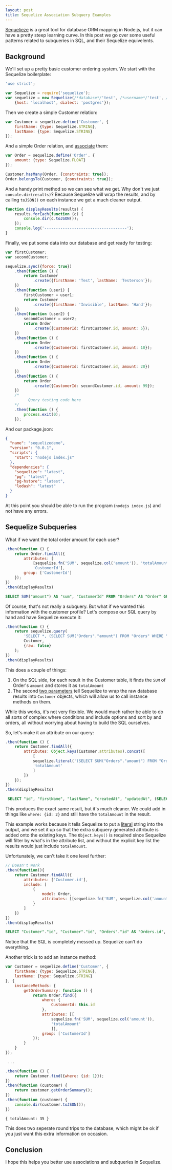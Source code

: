 ```yaml
---
layout: post
title: Sequelize Association Subquery Examples
---
```


[Sequelieze](http://sequelizejs.com/) is a great tool for database ORM mapping in Node.js, but it can have a pretty steep learning curve. In this post we go over some useful patterns related to subqueries in SQL, and their Sequelize equivelents.

<!--endexcerpt-->

## Background

We'll set up a pretty basic customer ordering system. We start with the Sequelize boilerplate:


``` js
'use strict';

var Sequelize = require('sequelize');
var sequelize = new Sequelize(/*database*/'test', /*username*/'test', /*password*/'test',
    {host: 'localhost', dialect: 'postgres'});
```

Then we create a simple Customer relation:

``` js
var Customer = sequelize.define('Customer', {
    firstName: {type: Sequelize.STRING},
    lastName: {type: Sequelize.STRING}
});
```

And a simple Order relation, and [associate](http://sequelize.readthedocs.org/en/latest/docs/associations/) them:

``` js
var Order = sequelize.define('Order', {
    amount: {type: Sequelize.FLOAT}
});

Customer.hasMany(Order, {constraints: true});
Order.belongsTo(Customer, {constraints: true});
```

And a handy print method so we can see what we get. Why don't we just `console.dir(results)`? Because Sequelize will wrap the results, and by calling `toJSON()` on each instance we get a much cleaner output.

``` js
function displayResults(results) {
    results.forEach(function (c) {
        console.dir(c.toJSON());
    });
    console.log('------------------------------------');
}
```

Finally, we put some data into our database and get ready for testing:

``` js
var firstCustomer;
var secondCustomer;

sequelize.sync({force: true})
    .then(function () {
        return Customer
            .create({firstName: 'Test', lastName: 'Testerson'});
    })
    .then(function (user1) {
        firstCustomer = user1;
        return Customer
            .create({firstName: 'Invisible', lastName: 'Hand'});
    })
    .then(function (user2) {
        secondCustomer = user2;
        return Order
            .create({CustomerId: firstCustomer.id, amount: 5});
    })
    .then(function () {
        return Order
            .create({CustomerId: firstCustomer.id, amount: 10});
    })
    .then(function () {
        return Order
            .create({CustomerId: firstCustomer.id, amount: 20})
    })
    .then(function () {
        return Order
            .create({CustomerId: secondCustomer.id, amount: 99});
    })
    /*
          Query testing code here
    */
    .then(function () {
        process.exit(0);
    });
```

And our package.json:

``` json
{
  "name": "sequelizedemo",
  "version": "0.0.1",
  "scripts": {
    "start": "nodejs index.js"
  },
  "dependencies": {
    "sequelize": "latest",
    "pg": "latest",
    "pg-hstore": "latest",
    "lodash": "latest"
  }
}
```

At this point you should be able to run the program (`nodejs index.js`) and not have any errors.

## Sequelize Subqueries

What if we want the total order amount for each user?

``` js
.then(function () {
    return Order.findAll({
        attributes: [
            [sequelize.fn('SUM', sequelize.col('amount')), 'totalAmount'],
            'CustomerId'],
        group: ['CustomerId']
    });
})
.then(displayResults)
```
``` sql
SELECT SUM("amount") AS "sum", "CustomerId" FROM "Orders" AS "Order" GROUP BY "CustomerId";
```

Of course, that's not really a subquery. But what if we wanted this information with the customer profile? Let's compose our SQL query by hand and have Sequelize execute it:

``` js
.then(function () {
    return sequelize.query(
        'SELECT *, (SELECT SUM("Orders"."amount") FROM "Orders" WHERE "Orders"."CustomerId" = "Customer"."id") AS "totalAmount" FROM "Customers" AS "Customer";',
        Customer,
        {raw: false}
    );
})
.then(displayResults)
```

This does a couple of things:

1. On the SQL side, for each result in the Customer table, it finds the `SUM` of Order's `amount` and stores it as `totalAmount`
2. The second [two parameters](http://sequelize.readthedocs.org/en/latest/api/sequelize/#querysql-callee-options-replacements-promise) tell Sequelize to wrap the raw database results into `Customer` objects, which will allow us to call instance methods on them.

While this works, it's not very flexible. We would much rather be able to do all sorts of complex where conditions and include options and sort by and orders, all without worrying about having to build the SQL ourselves.

So, let's make it an attribute on our query:

``` js
.then(function () {
    return Customer.findAll({
        attributes: Object.keys(Customer.attributes).concat([
            [
            sequelize.literal('(SELECT SUM("Orders"."amount") FROM "Orders" WHERE "Orders"."CustomerId" = "Customer"."id")'),
            'totalAmount'
            ]
        ])
    });
})
.then(displayResults)
```
``` sql
 SELECT "id", "firstName", "lastName", "createdAt", "updatedAt", (SELECT SUM("Orders"."amount") FROM "Orders" WHERE "Orders"."CustomerId" = "Customer"."id") AS "totalAmount" FROM "Customers" AS "Customer";
```

This produces the exact same result, but it's much cleaner. We could add in things like `where: {id: 2}` and still have the `totalAmount` in the result.

This example works because it tells Sequelize to put a [literal](http://sequelize.readthedocs.org/en/latest/api/sequelize/#literalval-sequelizeliteral) string into the output, and we set it up so that the extra subquery generated attribute is added onto the existing keys. The `Object.keys()` is required since Sequelize will filter by what's in the attribute list, and without the explicit key list the results would just include `totalAmount`.

Unfortunately, we can't take it one level further:

``` js
// Doesn't Work
.then(function(){
    return Customer.findAll({
        attributes: ['Customer.id'],
        include: [
            {
                model: Order,
                attributes: [[sequelize.fn('SUM', sequelize.col('amount')), 'totalAmount']]
            }
        ]
    })
})
.then(displayResults)
```
``` sql
SELECT "Customer"."id", "Customer"."id", "Orders"."id" AS "Orders.id", COUNT("amount") AS "Orders.cnt" FROM "Customers" AS "Customer" LEFT OUTER JOIN "Orders" AS "Orders" ON "Customer"."id" = "Orders"."CustomerId";
```

Notice that the SQL is completely messed up. Sequelize can't do everything.

Another trick is to add an instance method:

``` js
var Customer = sequelize.define('Customer', {
    firstName: {type: Sequelize.STRING},
    lastName: {type: Sequelize.STRING}
}, {
    instanceMethods: {
        getOrderSummary: function () {
            return Order.find({
                where: {
                    CustomerId: this.id
                },
                attributes: [[
                    sequelize.fn('SUM', sequelize.col('amount')),
                    'totalAmount'
                    ]],
                group: ['CustomerId']
            });
        }
    }
});

 ...

.then(function () {
    return Customer.find({where: {id: 1}});
})
.then(function (customer) {
    return customer.getOrderSummary();
})
.then(function (customer) {
    console.dir(customer.toJSON());
})
```
```
{ totalAmount: 35 }
```

This does two seperate round trips to the database, which might be ok if you just want this extra information on occasion.

## Conclusion

I hope this helps you better use associations and subqueries in Sequelize.
